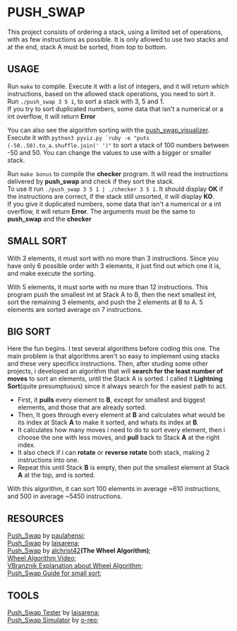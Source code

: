 # PUSH_SWAP

This project consists of ordering a stack, using a limited set of operations, with as few instructions as possible. 
It is only allowed to use two stacks and at the end, stack A must be sorted, from top to bottom.

## USAGE

Run `make` to compile. Execute it with a list of integers, and it will return which instructions, based on the allowed stack operations, you need to sort it.  
Run `./push_swap 3 5 1`, to sort a stack with 3, 5 and 1.  
If you try to sort duplicated numbers, some data that isn't a numerical or a int overflow, it will return **Error**

You can also see the algorithm sorting with the [push_swap_visualizer](https://github.com/o-reo/push_swap_visualizer).  
Execute it with ```python3 pyviz.py `ruby -e "puts (-50..50).to_a.shuffle.join(' ')"``` to sort a stack of 100 numbers between -50 and 50. You can change the values to use with a bigger or smaller stack.

Run `make bonus` to compile the **checker** program. It will read the instructions delivered by **push_swap** and check if they sort the stack.  
To use it run `./push_swap 3 5 1 | ./checker 3 5 1`. It should display **OK** if the instructions are correct, if the stack still unsorted, it will display **KO**.  
If you give it duplicated numbers, some data that isn't a numerical or a int overflow, it will return **Error**. The arguments must be the same to **push_swap** and the **checker**

## SMALL SORT

With 3 elements, it must sort with no more than 3 instructions. Since you have only 6 possible order with 3 elements, 
it just find out which one it is, and make execute the sorting.

With 5 elements, it must sorte with no more than 12 instructions. This program push the smallest int at Stack A to B, then the next smallest int, 
sort the remaining 3 elements, and push the 2 elements at B to A. 5 elements are sorted average on 7 instructions.

## BIG SORT

Here the fun begins. I test several algorithms before coding this one. The main problem is that algorithms aren't so easy to implement using 
stacks and these very specifics instructions. Then, after studing some other projects, i developed an algorithm that will **search for the least number of moves**
to sort an elements, until the Stack A is sorted. I called it **Lightning Sort**(quite presumptuous) since it always search for the easiest path to act.

- First, it **pulls** every element to **B**, except for smallest and biggest elements, and those that are already sorted.
- Then, It goes through every element at **B** and calculates what would be its index at Stack **A** to make it sorted, and whats its index at **B**.
- It calculates how many moves i need to do to sort every element, then i choose the one with less moves, and **pull** back to Stack **A** at the right index.
- It also check if i can **rotate** or **reverse rotate** both stack, making 2 instructions into one.
- Repeat this until Stack **B** is empty, then put the smallest element at Stack **A** at the top, and is sorted.

With this algorithm, it can sort 100 elements in average ~610 instructions, and 500 in average ~5450 instructions.

## RESOURCES

[Push_Swap](https://github.com/paulahemsi/push_swap) by [paulahensi](https://github.com/paulahemsi);  
[Push_Swap](https://github.com/laisarena/push_swap) by [laisarena](https://github.com/laisarena);  
[Push_Swap](https://github.com/alchrist42/push_swap_v2) by [alchrist42](https://github.com/alchrist42)**(The Wheel Algorithm)**;  
[Wheel Algorithm Video](https://www.youtube.com/watch?v=JnbILLTLhOk&t=208s);  
[VBranznik Explanation about Wheel Algorithm](https://github.com/VBrazhnik/Push_swap/wiki/Algorithm);  
[Push_Swap Guide for small sort](https://medium.com/@jamierobertdawson/push-swap-the-least-amount-of-moves-with-two-stacks-d1e76a71789a);  

## TOOLS

[Push_Swap Tester](https://github.com/laisarena/push_swap_tester) by [laisarena](https://github.com/laisarena);  
[Push_Swap Simulator](https://github.com/o-reo/push_swap_visualizer) by [o-reo](https://github.com/o-reo);  
